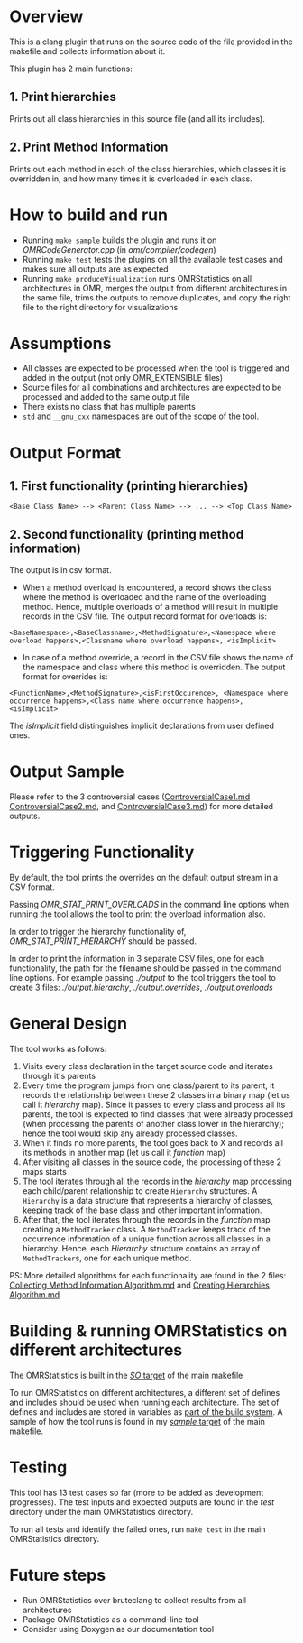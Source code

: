 # Overview
This is a clang plugin that runs on the source code of the file provided in the makefile and collects information about it.

This plugin has 2 main functions:
## 1. Print hierarchies
Prints out all class hierarchies in this source file (and all its includes).

## 2. Print Method Information
Prints out each method in each of the class hierarchies, which classes it is overridden in, and how many times it is overloaded in each class.

# How to build and run
* Running `make sample` builds the plugin and runs it on _OMRCodeGenerator.cpp_ (in _omr/compiler/codegen_)
* Running `make test` tests the plugins on all the available test cases and makes sure all outputs are as expected
* Running `make produceVisualization` runs OMRStatistics on all architectures in OMR, merges the output from different architectures in the same file, trims the outputs to remove duplicates, and copy the right file to the right directory for visualizations.

# Assumptions
* All classes are expected to be processed when the tool is triggered and added in the output (not only OMR_EXTENSIBLE files)
* Source files for all combinations and architectures are expected to be processed and added to the same output file
* There exists no class that has multiple parents
* `std` and `__gnu_cxx` namespaces are out of the scope of the tool.


# Output Format
## 1. First functionality (printing hierarchies)
`<Base Class Name> --> <Parent Class Name> --> ... --> <Top Class Name>`

## 2. Second functionality (printing method information)
The output is in csv format. 

* When a method overload is encountered, a record shows the class where the method is overloaded and the name of the overloading method. Hence, multiple overloads of a method will result in multiple records in the CSV file. The output record format for overloads is:
```
<BaseNamespace>,<BaseClassname>,<MethodSignature>,<Namespace where overload happens>,<Classname where overload happens>, <isImplicit>
```

* In case of a method override, a record in the CSV file shows the name of the namespace and class where this method is overridden. The output format for overrides is:
```
<FunctionName>,<MethodSignature>,<isFirstOccurence>, <Namespace where occurrence happens>,<Class name where occurrence happens>, <isImplicit>
```

The _isImplicit_ field distinguishes implicit declarations from user defined ones.

# Output Sample
Please refer to the 3 controversial cases ([ControversialCase1.md](https://github.com/samasri/omr/blob/master/tools/compiler/OMRStatistics/doc/ControversialCase1.md) [ControversialCase2.md](https://github.com/samasri/omr/blob/master/tools/compiler/OMRStatistics/doc/ControversialCase2.md), and [ControversialCase3.md](https://github.com/samasri/omr/blob/master/tools/compiler/OMRStatistics/doc/ControversialCase3.md)) for more detailed outputs.

# Triggering Functionality
By default, the tool prints the overrides on the default output stream in a CSV format. 

Passing _OMR_STAT_PRINT_OVERLOADS_ in the command line options when running the tool allows the tool to print the overload information also. 

In order to trigger the hierarchy functionality of, _OMR_STAT_PRINT_HIERARCHY_ should be passed.

In order to print the information in 3 separate CSV files, one for each functionality, the path for the filename should be passed in the command line options. For example passing _./output_ to the tool triggers the tool to create 3 files: _./output.hierarchy_, _./output.overrides_, _./output.overloads_

# General Design
The tool works as follows:
1. Visits every class declaration in the target source code and iterates through it's parents
2. Every time the program jumps from one class/parent to its parent, it records the relationship between these 2 classes in a binary map (let us call it _hierarchy_ map). Since it passes to every class and process all its parents, the tool is expected to find classes that were already processed (when processing the parents of another class lower in the hierarchy); hence the tool would skip any already processed classes.
3. When it finds no more parents, the tool goes back to X and records all its methods in another map (let us call it _function_ map)
4. After visiting all classes in the source code, the processing of these 2 maps starts
5. The tool iterates through all the records in the _hierarchy_ map processing each child/parent relationship to create `Hierarchy` structures. A `Hierarchy` is a data structure that represents a hierarchy of classes, keeping track of the base class and other important information.
6. After that, the tool iterates through the records in the _function_ map creating a `MethodTracker` class. A `MethodTracker` keeps track of the occurrence information of a unique function across all classes in a hierarchy. Hence, each _Hierarchy_ structure contains an array of `MethodTracker`s, one for each unique method.

PS: More detailed algorithms for each functionality are found in the 2 files: [Collecting Method Information Algorithm.md](https://github.com/samasri/omr/blob/master/tools/compiler/OMRStatistics/doc/Collecting%20Method%20Information%20Algorithm.md) and [Creating Hierarchies Algorithm.md](https://github.com/samasri/omr/blob/master/tools/compiler/OMRStatistics/doc/Creating%20Hierarchies%20Algorithm.md)

# Building & running OMRStatistics on different architectures
The OMRStatistics is built in the [_SO_ target](https://github.com/samasri/omr/blob/master/tools/compiler/OMRStatistics/makefile#L24) of the main makefile

To run OMRStatistics on different architectures, a different set of defines and includes should be used when running each architecture. The set of defines and includes are stored in variables as [part of the build system](https://github.com/samasri/omr/blob/master/tools/compiler/OMRStatistics/crossCompilationDefines.mk).
A sample of how the tool runs is found in my [_sample_ target](https://github.com/samasri/omr/blob/master/tools/compiler/OMRStatistics/makefile#L34) of the main makefile.

# Testing
This tool has 13 test cases so far (more to be added as development progresses). The test inputs and expected outputs are found in the _test_ directory under the main OMRStatistics directory.

To run all tests and identify the failed ones, run `make test` in the main OMRStatistics directory.

# Future steps
* Run OMRStatistics over bruteclang to collect results from all architectures
* Package OMRStatistics as a command-line tool
* Consider using Doxygen as our documentation tool

